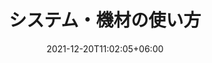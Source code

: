 ---
title: "システム・機材の使い方"
date: 2021-12-20T11:02:05+06:00
icon: "ti-harddrives"
description: "Bunshin Drone 3 システムの使い方や、使用機材の使い方について"
weight: 4
type : "docs"
---